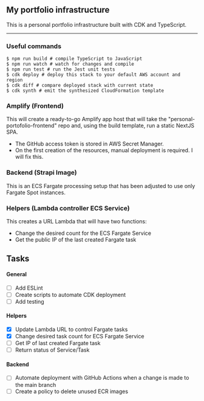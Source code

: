 ## My portfolio infrastructure

This is a personal portfolio infrastructure built with CDK and TypeScript.

---

### Useful commands


```
$ npm run build # compile TypeScript to JavaScript
$ npm run watch # watch for changes and compile
$ npm run test # run the Jest unit tests
$ cdk deploy # deploy this stack to your default AWS account and region
$ cdk diff # compare deployed stack with current state
$ cdk synth # emit the synthesized CloudFormation template
```



### Amplify (Frontend)

This will create a ready-to-go Amplify app host that will take the "personal-portofolio-frontend" repo and, using the build template, run a static NextJS SPA.

- The GitHub access token is stored in AWS Secret Manager.
- On the first creation of the resources, manual deployment is required. I will fix this.

### Backend (Strapi Image)

This is an ECS Fargate processing setup that has been adjusted to use only Fargate Spot instances.

### Helpers (Lambda controller ECS Service)

This creates a URL Lambda that will have two functions:
- Change the desired count for the ECS Fargate Service
- Get the public IP of the last created Fargate task

## Tasks

#### General

- [ ] Add ESLint
- [ ] Create scripts to automate CDK deployment
- [ ] Add testing

#### Helpers

- [x] Update Lambda URL to control Fargate tasks
- [x] Change desired task count for ECS Fargate Service
- [ ] Get IP of last created Fargate task
- [ ] Return status of Service/Task

#### Backend

- [ ] Automate deployment with GitHub Actions when a change is made to the main branch
- [ ] Create a policy to delete unused ECR images